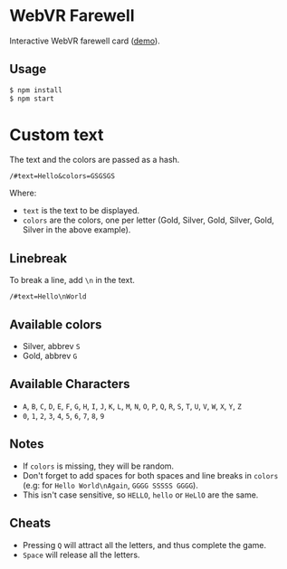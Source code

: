 # WebVR Farewell

Interactive WebVR farewell card ([demo](https://b-reel-barcelona.github.io/BRSL_JFARE001/)).

## Usage

```sh
$ npm install
$ npm start
```

# Custom text

The text and the colors are passed as a hash.

```
/#text=Hello&colors=GSGSGS
```

Where:

- `text` is the text to  be displayed.
- `colors` are the colors, one per letter (Gold, Silver, Gold, Silver, Gold, Silver in the above example).

## Linebreak

To break a line, add `\n` in the text.

```
/#text=Hello\nWorld
```

## Available colors

* Silver, abbrev `S`
* Gold, abbrev `G`

## Available Characters

- `A`, `B`, `C`, `D`, `E`, `F`, `G`, `H`, `I`, `J`, `K`, `L`, `M`, `N`, `O`, `P`, `Q`, `R`, `S`, `T`, `U`, `V`, `W`, `X`, `Y`, `Z`
- `0`, `1`, `2`, `3`, `4`, `5`, `6`, `7`, `8`, `9`

## Notes

- If `colors` is missing, they will be random.
- Don't forget to add spaces for both spaces and line breaks in `colors` (e.g: for `Hello World\nAgain`, `GGGG SSSSS GGGG`).
- This isn't case sensitive, so `HELLO`, `hello` or `HeLlO` are the same.

## Cheats

- Pressing `Q` will attract all the letters, and thus complete the game.
- `Space` will release all the letters.
